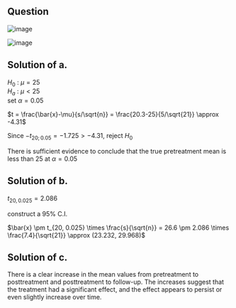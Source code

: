 ## Question

![image](https://github.com/user-attachments/assets/cc6d455b-5ad3-4c37-b2ab-d688105e96d7)

![image](https://github.com/user-attachments/assets/c3f767c9-f4ad-436e-bead-6fd4b8da678c)

## Solution of a.

$H_0$ : $\mu = 25$  
$H_a$ : $\mu \lt 25$  
set $\alpha = 0.05$  

$t = \frac{\bar{x}-\mu}{s/\sqrt{n}} = \frac{20.3-25}{5/\sqrt{21}} \approx -4.31$  

Since $-t_{20; 0.05} = -1.725 \gt -4.31$, reject $H_0$  

There is sufficient evidence to conclude that the true pretreatment mean is less than 25 at $\alpha = 0.05$

## Solution of b.  

$t_{20, 0.025} = 2.086$  

construct a 95% C.I.  

$\bar{x} \pm t_{20, 0.025} \times \frac{s}{\sqrt{n}} = 26.6 \pm 2.086 \times \frac{7.4}{\sqrt{21}} \approx (23.232, 29.968)$  

## Solution of c.
There is a clear increase in the mean values from pretreatment to posttreatment and posttreatment to follow-up. The increases suggest that the treatment had a significant effect, and the effect appears to persist or even slightly increase over time.
